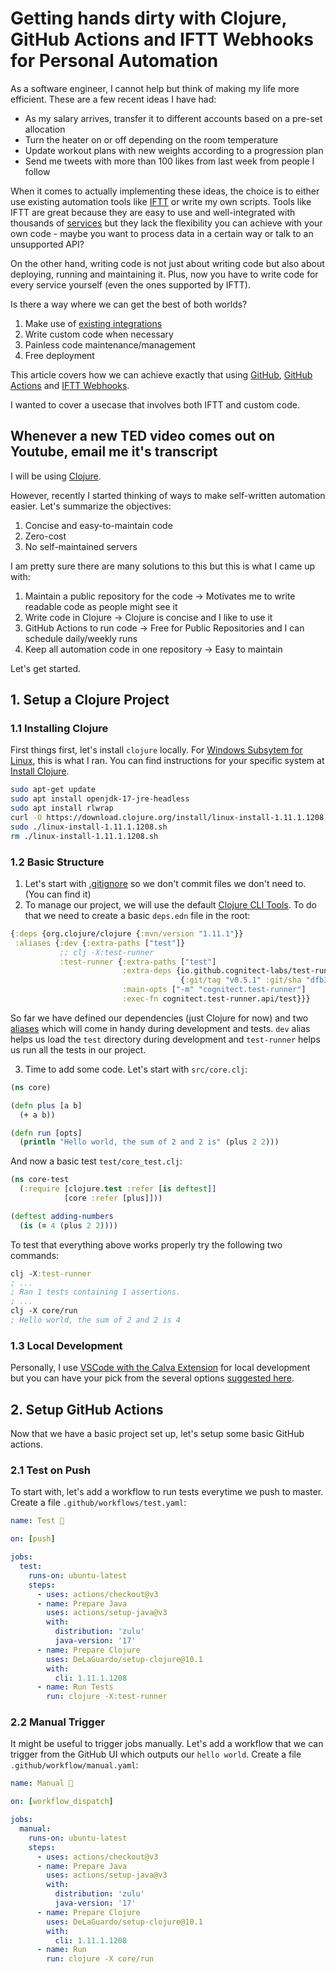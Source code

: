 # Getting hands dirty with Clojure, GitHub Actions and IFTT Webhooks for Personal Automation

As a software engineer, I cannot help but think of making my life more efficient. These are a few recent ideas I have had:
  - As my salary arrives, transfer it to different accounts based on a pre-set allocation
  - Turn the heater on or off depending on the room temperature
  - Update workout plans with new weights according to a progression plan
  - Send me tweets with more than 100 likes from last week from people I follow

When it comes to actually implementing these ideas, the choice is to either use existing automation tools like [IFTT](https://ifttt.com/) or write my own scripts. Tools like IFTT are great because they are easy to use and well-integrated with thousands of [services](https://ifttt.com/explore/services) but they lack the flexibility you can achieve with your own code - maybe you want to process data in a certain way or talk to an unsupported API?

On the other hand, writing code is not just about writing code but also about deploying, running and maintaining it. Plus, now you have to write code for every service yourself (even the ones supported by IFTT).

Is there a way where we can get the best of both worlds?

1. Make use of [existing integrations](https://ifttt.com/explore/services)
1. Write custom code when necessary
1. Painless code maintenance/management
1. Free deployment

This article covers how we can achieve exactly that using [GitHub](https://github.com/), [GitHub Actions](https://github.com/features/actions) and [IFTT Webhooks](https://ifttt.com/maker_webhooks).

I wanted to cover a usecase that involves both IFTT and custom code.

## Whenever a new TED video comes out on Youtube, email me it's transcript

I will be using [Clojure](https://clojure.org/).

However, recently I started thinking of ways to make self-written automation easier. Let's summarize the objectives:

1. Concise and easy-to-maintain code
1. Zero-cost
1. No self-maintained servers

I am pretty sure there are many solutions to this but this is what I came up with:

1. Maintain a public repository for the code -> Motivates me to write readable code as people might see it
1. Write code in Clojure -> Clojure is concise and I like to use it
1. GitHub Actions to run code -> Free for Public Repositories and I can schedule daily/weekly runs
1. Keep all automation code in one repository -> Easy to maintain

Let's get started.

## 1. Setup a Clojure Project

### 1.1 Installing Clojure

First things first, let's install `clojure` locally. For [Windows Subsytem for Linux](https://learn.microsoft.com/en-us/windows/wsl/install), this is what I ran. You can find instructions for your specific system at [Install Clojure](https://clojure.org/guides/install_clojure).

```sh
sudo apt-get update
sudo apt install openjdk-17-jre-headless
sudo apt install rlwrap
curl -O https://download.clojure.org/install/linux-install-1.11.1.1208.sh && chmod +x linux-install-1.11.1.1208.sh
sudo ./linux-install-1.11.1.1208.sh
rm ./linux-install-1.11.1.1208.sh
```

### 1.2 Basic Structure

1. Let's start with [.gitignore](./.gitignore) so we don't commit files we don't need to. (You can find it)
2. To manage our project, we will use the default [Clojure CLI Tools](https://clojure.org/guides/deps_and_cli). To do that we need to create a basic `deps.edn` file in the root:

```clj
{:deps {org.clojure/clojure {:mvn/version "1.11.1"}}
 :aliases {:dev {:extra-paths ["test"]}
           ;; clj -X:test-runner
           :test-runner {:extra-paths ["test"]
                         :extra-deps {io.github.cognitect-labs/test-runner
                                      {:git/tag "v0.5.1" :git/sha "dfb30dd"}}
                         :main-opts ["-m" "cognitect.test-runner"]
                         :exec-fn cognitect.test-runner.api/test}}}
```

So far we have defined our dependencies (just Clojure for now) and two [aliases](https://practical.li/blog-staging/posts/clojure-cli-tools-understanding-aliases) which will come in handy during development and tests. `dev` alias helps us load the `test` directory during development and `test-runner` helps us run all the tests in our project.

3. Time to add some code. Let's start with `src/core.clj`:
```clj
(ns core)

(defn plus [a b]
  (+ a b))

(defn run [opts]
  (println "Hello world, the sum of 2 and 2 is" (plus 2 2)))
```

And now a basic test `test/core_test.clj`:
```clj
(ns core-test
  (:require [clojure.test :refer [is deftest]]
            [core :refer [plus]]))

(deftest adding-numbers
  (is (= 4 (plus 2 2))))
```

To test that everything above works properly try the following two commands:
```clj
clj -X:test-runner
; ...
; Ran 1 tests containing 1 assertions.
; ...
clj -X core/run
; Hello world, the sum of 2 and 2 is 4
```

### 1.3 Local Development

Personally, I use [VSCode with the Calva Extension](https://clojure.org/guides/editors#_vs_code_rapidly_evolving_beginner_friendly) for local development but you can have your pick from the several options [suggested here](https://clojure.org/guides/editors).


## 2. Setup GitHub Actions

Now that we have a basic project set up, let's setup some basic GitHub actions.

### 2.1 Test on Push

To start with, let's add a workflow to run tests everytime we push to master. Create a file `.github/workflows/test.yaml`:
```yaml
name: Test 🧪

on: [push]

jobs:
  test:
    runs-on: ubuntu-latest
    steps:
      - uses: actions/checkout@v3
      - name: Prepare Java
        uses: actions/setup-java@v3
        with:
          distribution: 'zulu'
          java-version: '17'
      - name: Prepare Clojure
        uses: DeLaGuardo/setup-clojure@10.1
        with:
          cli: 1.11.1.1208
      - name: Run Tests
        run: clojure -X:test-runner
```

### 2.2 Manual Trigger

It might be useful to trigger jobs manually. Let's add a workflow that we can trigger from the GitHub UI which outputs our `hello world`. Create a file `.github/workflow/manual.yaml`:
```yaml
name: Manual 🏃

on: [workflow_dispatch]

jobs:
  manual:
    runs-on: ubuntu-latest
    steps:
      - uses: actions/checkout@v3
      - name: Prepare Java
        uses: actions/setup-java@v3
        with:
          distribution: 'zulu'
          java-version: '17'
      - name: Prepare Clojure
        uses: DeLaGuardo/setup-clojure@10.1
        with:
          cli: 1.11.1.1208
      - name: Run
        run: clojure -X core/run
```